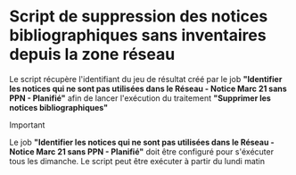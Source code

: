 # Script de suppression des notices bibliographiques sans inventaires depuis la zone réseau

Le script récupère l'identifiant du jeu de résultat créé par le job **"Identifier les notices qui ne sont pas utilisées dans le Réseau - Notice Marc 21 sans PPN - Planifié"** afin de lancer l'exécution du traitement **"Supprimer les notices bibliographiques"**
>[!IMPORTANT]  
> Le job **"Identifier les notices qui ne sont pas utilisées dans le Réseau - Notice Marc 21 sans PPN - Planifié"**  doit être configuré pour s'éxécuter tous les dimanche. Le script peut être exécuter à partir du lundi matin